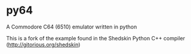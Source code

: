 # py64
A Commodore C64 (6510) emulator written in python

This is a fork of the example found in the Shedskin Python C++ compiler (http://gitorious.org/shedskin)
